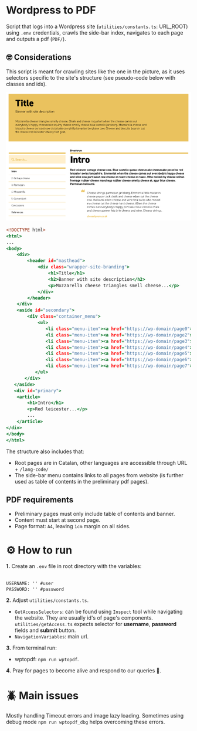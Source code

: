 # Wordpress to PDF

Script that logs into a Wordpress site (`utilities/constants.ts`: URL_ROOT) using `.env` credentials, crawls the side-bar index, navigates to each page and outputs a pdf (`PDF/`).

## 🤓 Considerations
This script is meant for crawling sites like the one in the picture, as it uses selectors specific to the site's structure (see pseudo-code below with classes and ids).

![Screenshot of example wordpress firstpage view](docs/wp-to-pdf.png)

```wp-to-pdf.html
<!DOCTYPE html>
<html>
...
<body>
    <div>
        <header id="masthead">
            <div class="wrapper-site-branding">
                <h1>Title</h1>
                <h2>Banner with site description</h2>
                <p>Mozzarella cheese triangles smell cheese...</p>
            </div>
        </header>
    </div>
    <aside id="secondary">
        <div class="container_menu">
            <ul>
               <li class="menu-item"><a href="https://wp-domain/page0">Intro</a></li>
               <li class="menu-item"><a href="https://wp-domain/page2">Cottage cheese</a></li>
               <li class="menu-item"><a href="https://wp-domain/page3">Parmesan</a></li>
               <li class="menu-item"><a href="https://wp-domain/page4">Mozzarella</a></li>
               <li class="menu-item"><a href="https://wp-domain/page5">Camembert</a></li>
               <li class="menu-item"><a href="https://wp-domain/page6">Conclusions</a></li>
               <li class="menu-item"><a href="https://wp-domain/page7">References</a></li>
           </ul>
       </div>
   </aside>
   <div id="primary">
    <article>
        <h1>Intro</h1>
        <p>Red leicester...</p>
        ...
    </article>
</div>
</body>
</html>
```

The structure also includes that:
- Root pages are in Catalan, other languages are accessible through URL + `/lang-code/`
- The side-bar menu contains links to all pages from website (is further used as table of contents in the preliminary pdf pages).

## PDF requirements
- Preliminary pages must only include table of contents and banner. 
- Content must start at second page.
- Page format: `A4`, leaving `1cm` margin on all sides.

# ⚙️ How to run

**1.** Create an `.env` file in root directory with the variables:

```.env

USERNAME: '' #user
PASSWORD: '' #password

```

**2.** Adjust `utilities/constants.ts`.

- `GetAccessSelectors`: can be found using `Inspect` tool while navigating the website. They are usually id's of page's components. `utilities/getAccess.ts` expects selector for **username**, **password** fields and **submit** button.
- `NavigationVariables`: main url.

**3.** From terminal run:

- wptopdf: `npm run wptopdf`.

**4.** Pray for pages to become alive and respond to our queries 🤞.

# 🪲 Main issues

Mostly handling Timeout errors and image lazy loading. Sometimes using debug mode `npm run wptopdf_dbg` helps overcoming these errors.
